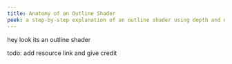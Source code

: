 ```yaml
---
title: Anatomy of an Outline Shader
peek: a step-by-step explanation of an outline shader using depth and normals
---
```


hey look its an outline shader

todo: add resource link and give credit
